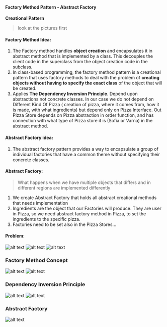 #### Factory Method Pattern - Abstract Factory
**Creational Pattern**

> look at the pictures first

#### Factory Method Idea:
1. The Factory method handles **object creation** and encapsulates it in abstract method
that is implemented by a class. This decouples the client code in the superclass from the object creation code
in the subclass.
2. In class-based programming, the factory method pattern is a creational pattern that 
uses factory methods to deal with the problem of **creating objects without having to 
specify the exact class** of the object that will be created.
3. Applies **The Dependency Inversion Principle**. Depend upon abstractions not concrete classes.
In our case we do not depend on Different Kind Of Pizza ( creation of pizza, where it comes from, how it is made, with what ingredients)
but depend only on Pizza Interface. Out Pizza Store depends on Pizza abstraction in order function, and 
has connection with what type of Pizza store it is (Sofia or Varna) in the abstract method.

#### Abstract Factory idea:
1. The abstract factory pattern provides a way to encapsulate a group of individual factories that have a common theme without specifying their concrete classes.


#### Abstract Factory:
> What happens when we have multiple objects that differs and in different regions are implemented differently

1. We create Abstract Factory that holds all abstract creational methods that needs implementation
2. Ingredients are the object that our Factories will produce. They are user in Pizza, so we need
abstract factory method in Pizza, to set the ingredients to the specific pizza.
3. Factories need to be set also in the Pizza Stores...


#### Problem: 
![alt text](https://github.com/ivanspasov99/DesignPatterns/blob/master/Patterns/IV/assets/FactoryTaskv1.png)
![alt text](https://github.com/ivanspasov99/DesignPatterns/blob/master/Patterns/IV/assets/FactoryTaskv2.png)
![alt text](https://github.com/ivanspasov99/DesignPatterns/blob/master/Patterns/IV/assets/FactoryTaskv3.png)

### Factory Method Concept
![alt text](https://github.com/ivanspasov99/DesignPatterns/blob/master/Patterns/IV/assets/FactoryConceptv1.png)
![alt text](https://github.com/ivanspasov99/DesignPatterns/blob/master/Patterns/IV/assets/FactoryConceptv2.png)

### Dependency Inversion Principle
![alt text](https://github.com/ivanspasov99/DesignPatterns/blob/master/Patterns/IV/assets/DIPv1.png)
![alt text](https://github.com/ivanspasov99/DesignPatterns/blob/master/Patterns/IV/assets/DIPv2.png)

### Abstract Factory
![alt text](https://github.com/ivanspasov99/DesignPatterns/blob/master/Patterns/IV/assets/AbstractFactoryv1.png)